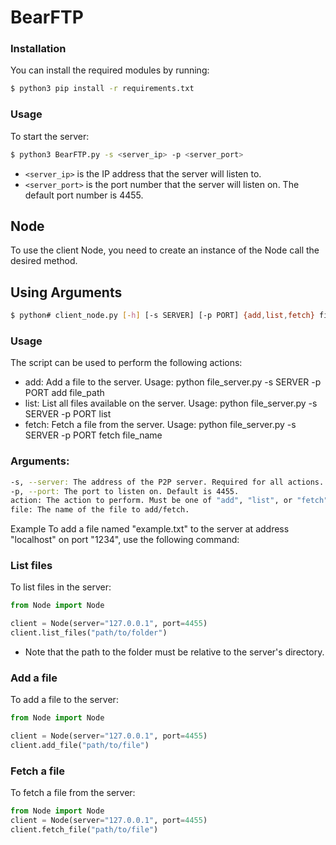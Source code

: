 # BearFTP
 
### Installation
You can install the required modules by running:

```sh
$ python3 pip install -r requirements.txt
```
### Usage
To start the server:
```sh
$ python3 BearFTP.py -s <server_ip> -p <server_port>
```
- ```<server_ip>``` is the IP address that the server will listen to.
- ```<server_port>``` is the port number that the server will listen on. The default port number is 4455.

## Node
To use the client Node, you need to create an instance of the Node call the desired method.

## Using Arguments 
```sh
$ python# client_node.py [-h] [-s SERVER] [-p PORT] {add,list,fetch} file
```
### Usage
The script can be used to perform the following actions:

- add: Add a file to the server. Usage: python file_server.py -s SERVER -p PORT add file_path
- list: List all files available on the server. Usage: python file_server.py -s SERVER -p PORT list
- fetch: Fetch a file from the server. Usage: python file_server.py -s SERVER -p PORT fetch file_name

### Arguments:
```sh
-s, --server: The address of the P2P server. Required for all actions.
-p, --port: The port to listen on. Default is 4455.
action: The action to perform. Must be one of "add", "list", or "fetch".
file: The name of the file to add/fetch.
```
Example
To add a file named "example.txt" to the server at address "localhost" on port "1234", use the following command:

### List files
To list files in the server:
```py
from Node import Node

client = Node(server="127.0.0.1", port=4455)
client.list_files("path/to/folder")
```
- Note that the path to the folder must be relative to the server's directory. 

### Add a file
To add a file to the server:

```py
from Node import Node

client = Node(server="127.0.0.1", port=4455)
client.add_file("path/to/file")

```


### Fetch a file
To fetch a file from the server:
```py
from Node import Node
client = Node(server="127.0.0.1", port=4455)
client.fetch_file("path/to/file")

```

